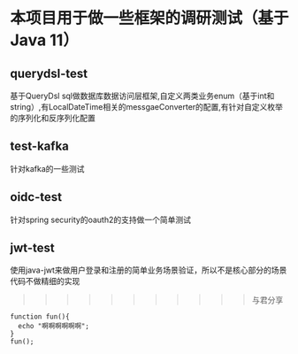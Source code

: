 # 本项目用于做一些框架的调研测试（基于Java 11）

## querydsl-test
基于QueryDsl sql做数据库数据访问层框架,自定义两类业务enum（基于int和string）,有LocalDateTime相关的messgaeConverter的配置,有针对自定义枚举的序列化和反序列化配置


## test-kafka
针对kafka的一些测试

## oidc-test
针对spring security的oauth2的支持做一个简单测试

## jwt-test
使用java-jwt来做用户登录和注册的简单业务场景验证，所以不是核心部分的场景代码不做精细的实现

>>>>>>>>>>>与君分享

```
function fun(){
  echo "啊啊啊啊啊啊";
}
fun();

```
